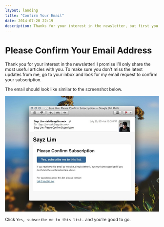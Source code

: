 ```yaml
---
layout: landing
title: "Confirm Your Email"
date: 2014-07-20 22:19
description: Thanks for your interest in the newsletter, but first you have to confirm your email address. I hate spam as you do.
---
```


# Please Confirm Your Email Address

Thank you for your interest in the newsletter! I promise I’ll only share the most useful articles with you. To make sure you don’t miss the latest updates from me, go to your inbox and look for my email request to confirm your subscription.

The email should look like similar to the screenshot below.

[ ![Confirm Your Subscription][img] ](please_confirm.jpg "Confirm Your Subscription")

Click `Yes, subscribe me to this list.` and you’re good to go.

[img]: please_confirm.jpg "Confirm Your Subscription"